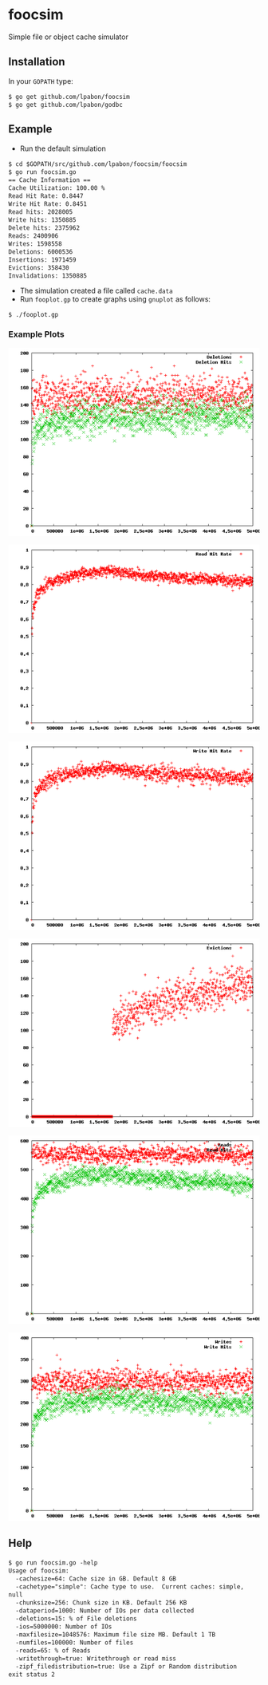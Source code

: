 # foocsim

Simple file or object cache simulator

## Installation
In your `GOPATH` type:

```
$ go get github.com/lpabon/foocsim
$ go get github.com/lpabon/godbc
```

## Example

* Run the default simulation

```
$ cd $GOPATH/src/github.com/lpabon/foocsim/foocsim
$ go run foocsim.go
== Cache Information ==
Cache Utilization: 100.00 %
Read Hit Rate: 0.8447
Write Hit Rate: 0.8451
Read hits: 2028005
Write hits: 1350885
Delete hits: 2375962
Reads: 2400906
Writes: 1598558
Deletions: 6000536
Insertions: 1971459
Evictions: 358430
Invalidations: 1350885
```

* The simulation created a file called `cache.data`
* Run `fooplot.gp` to create graphs using `gnuplot` as follows:

```
$ ./fooplot.gp
```

### Example Plots

![deletes](images/cache_deletes.png)

![readhitrate](images/cache_readhitrate.png)

![writehitrate](images/cache_writehitrate.png)

![evictions](images/cache_evictions.png)

![reads](images/cache_reads.png)

![writes](images/cache_writes.png)

## Help

```
$ go run foocsim.go -help
Usage of foocsim:
  -cachesize=64: Cache size in GB. Default 8 GB
  -cachetype="simple": Cache type to use.  Current caches: simple, null
  -chunksize=256: Chunk size in KB. Default 256 KB
  -dataperiod=1000: Number of IOs per data collected
  -deletions=15: % of File deletions
  -ios=5000000: Number of IOs
  -maxfilesize=1048576: Maximum file size MB. Default 1 TB
  -numfiles=100000: Number of files
  -reads=65: % of Reads
  -writethrough=true: Writethrough or read miss
  -zipf_filedistribution=true: Use a Zipf or Random distribution
exit status 2
```
